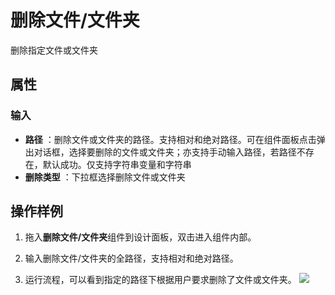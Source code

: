 # 删除文件/文件夹

删除指定文件或文件夹

## 属性

### 输入

- **路径** ：删除文件或文件夹的路径。支持相对和绝对路径。可在组件面板点击弹出对话框，选择要删除的文件或文件夹；亦支持手动输入路径，若路径不存在，默认成功。仅支持字符串变量和字符串
- **删除类型** ：下拉框选择删除文件或文件夹

## 操作样例
1. 拖入**删除文件/文件夹**组件到设计面板，双击进入组件内部。

2. 输入删除文件/文件夹的全路径，支持相对和绝对路径。

3. 运行流程，可以看到指定的路径下根据用户要求删除了文件或文件夹。
![](https://docimages.blob.core.chinacloudapi.cn/images/Activities/deleteFile.png)